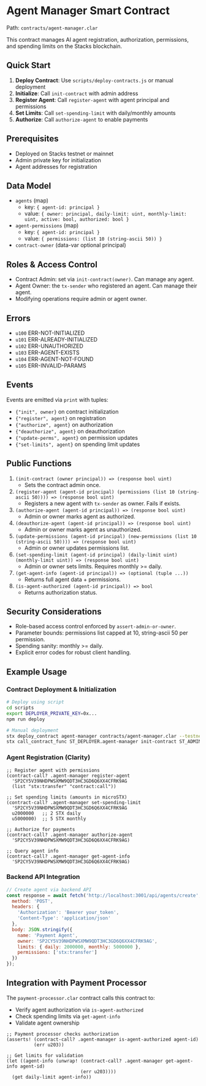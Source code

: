 # Agent Manager Smart Contract

Path: `contracts/agent-manager.clar`

This contract manages AI agent registration, authorization, permissions, and spending limits on the Stacks blockchain.

## Quick Start

1. **Deploy Contract**: Use `scripts/deploy-contracts.js` or manual deployment
2. **Initialize**: Call `init-contract` with admin address
3. **Register Agent**: Call `register-agent` with agent principal and permissions
4. **Set Limits**: Call `set-spending-limit` with daily/monthly amounts
5. **Authorize**: Call `authorize-agent` to enable payments

## Prerequisites

- Deployed on Stacks testnet or mainnet
- Admin private key for initialization
- Agent addresses for registration

## Data Model

- `agents` (map)
  - key: `{ agent-id: principal }`
  - value: `{ owner: principal, daily-limit: uint, monthly-limit: uint, active: bool, authorized: bool }`
- `agent-permissions` (map)
  - key: `{ agent-id: principal }`
  - value: `{ permissions: (list 10 (string-ascii 50)) }`
- `contract-owner` (data-var optional principal)

## Roles & Access Control

- Contract Admin: set via `init-contract(owner)`. Can manage any agent.
- Agent Owner: the `tx-sender` who registered an agent. Can manage their agent.
- Modifying operations require admin or agent owner.

## Errors

- `u100` ERR-NOT-INITIALIZED
- `u101` ERR-ALREADY-INITIALIZED
- `u102` ERR-UNAUTHORIZED
- `u103` ERR-AGENT-EXISTS
- `u104` ERR-AGENT-NOT-FOUND
- `u105` ERR-INVALID-PARAMS

## Events

Events are emitted via `print` with tuples:
- `{"init", owner}` on contract initialization
- `{"register", agent}` on registration
- `{"authorize", agent}` on authorization
- `{"deauthorize", agent}` on deauthorization
- `{"update-perms", agent}` on permission updates
- `{"set-limits", agent}` on spending limit updates

## Public Functions

1. `(init-contract (owner principal)) => (response bool uint)`
   - Sets the contract admin once.
2. `(register-agent (agent-id principal) (permissions (list 10 (string-ascii 50)))) => (response bool uint)`
   - Registers a new agent with `tx-sender` as owner. Fails if exists.
3. `(authorize-agent (agent-id principal)) => (response bool uint)`
   - Admin or owner marks agent as authorized.
4. `(deauthorize-agent (agent-id principal)) => (response bool uint)`
   - Admin or owner marks agent as unauthorized.
5. `(update-permissions (agent-id principal) (new-permissions (list 10 (string-ascii 50)))) => (response bool uint)`
   - Admin or owner updates permissions list.
6. `(set-spending-limit (agent-id principal) (daily-limit uint) (monthly-limit uint)) => (response bool uint)`
   - Admin or owner sets limits. Requires monthly >= daily.
7. `(get-agent-info (agent-id principal)) => (optional (tuple ...))`
   - Returns full agent data + permissions.
8. `(is-agent-authorized (agent-id principal)) => bool`
   - Returns authorization status.

## Security Considerations

- Role-based access control enforced by `assert-admin-or-owner`.
- Parameter bounds: permissions list capped at 10, string-ascii 50 per permission.
- Spending sanity: monthly >= daily.
- Explicit error codes for robust client handling.

## Example Usage

### Contract Deployment & Initialization

```bash
# Deploy using script
cd scripts
export DEPLOYER_PRIVATE_KEY=0x...
npm run deploy

# Manual deployment
stx deploy_contract agent-manager contracts/agent-manager.clar --testnet
stx call_contract_func ST_DEPLOYER.agent-manager init-contract ST_ADMIN_ADDRESS --testnet
```

### Agent Registration (Clarity)

```clarity
;; Register agent with permissions
(contract-call? .agent-manager register-agent 
  'SP2CY5V39NHDPWSXMW9QDT3HC3GD6Q6XX4CFRK9AG 
  (list "stx:transfer" "contract:call"))

;; Set spending limits (amounts in microSTX)
(contract-call? .agent-manager set-spending-limit 
  'SP2CY5V39NHDPWSXMW9QDT3HC3GD6Q6XX4CFRK9AG 
  u2000000   ;; 2 STX daily
  u5000000)  ;; 5 STX monthly

;; Authorize for payments
(contract-call? .agent-manager authorize-agent 
  'SP2CY5V39NHDPWSXMW9QDT3HC3GD6Q6XX4CFRK9AG)

;; Query agent info
(contract-call? .agent-manager get-agent-info 
  'SP2CY5V39NHDPWSXMW9QDT3HC3GD6Q6XX4CFRK9AG)
```

### Backend API Integration

```javascript
// Create agent via backend API
const response = await fetch('http://localhost:3001/api/agents/create', {
  method: 'POST',
  headers: {
    'Authorization': 'Bearer your_token',
    'Content-Type': 'application/json'
  },
  body: JSON.stringify({
    name: 'Payment Agent',
    owner: 'SP2CY5V39NHDPWSXMW9QDT3HC3GD6Q6XX4CFRK9AG',
    limits: { daily: 2000000, monthly: 5000000 },
    permissions: ['stx:transfer']
  })
});
```

## Integration with Payment Processor

The `payment-processor.clar` contract calls this contract to:
- Verify agent authorization via `is-agent-authorized`
- Check spending limits via `get-agent-info`
- Validate agent ownership

```clarity
;; Payment processor checks authorization
(asserts! (contract-call? .agent-manager is-agent-authorized agent-id) 
          (err u203))

;; Get limits for validation
(let ((agent-info (unwrap! (contract-call? .agent-manager get-agent-info agent-id) 
                           (err u203))))
  (get daily-limit agent-info))
```
